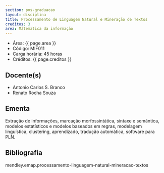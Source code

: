 ```yaml
---
section: pos-graduacao
layout: disciplina
title: Processamento de Linguagem Natural e Mineração de Textos
creditos: 3
area: Mátematica da informação
---
```


- Área: {{ page.area }}     
- Código: MIF011
- Carga horária: 45 horas
- Créditos: {{ page.creditos }}

## Docente(s) 

- Antonio Carlos S. Branco
- Renato Rocha Souza

## Ementa

Extração de informações, marcação morfossintática, sintaxe e
semântica, modelos estatísticos e modelos baseados em regras,
modelagem linguística, clustering, aprendizado, tradução automática,
software para PLN.

## Bibliografia

mendley.emap.processamento-linguagem-natural-mineracao-textos
